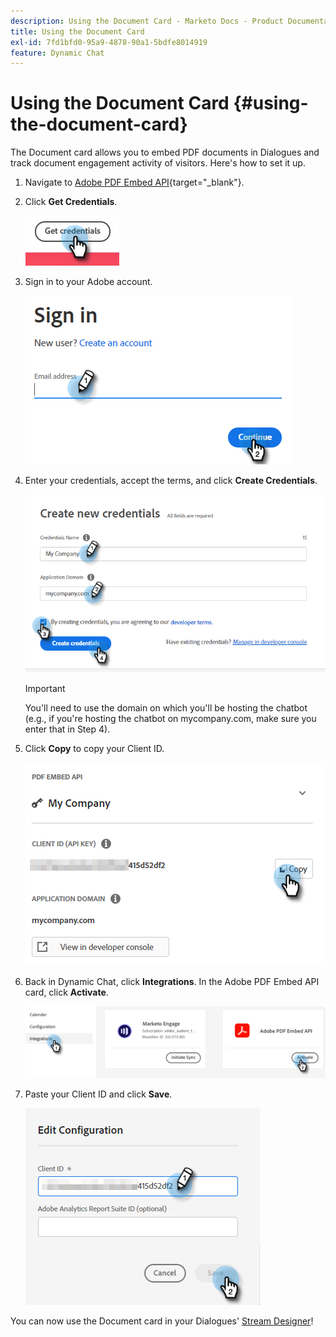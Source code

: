 ```yaml
---
description: Using the Document Card - Marketo Docs - Product Documentation
title: Using the Document Card
exl-id: 7fd1bfd0-95a9-4878-90a1-5bdfe8014919
feature: Dynamic Chat
---
```

# Using the Document Card {#using-the-document-card}

The Document card allows you to embed PDF documents in Dialogues and track document engagement activity of visitors. Here's how to set it up.

1. Navigate to [Adobe PDF Embed API](https://udp.adobe.io/document-services/apis/pdf-embed/){target="_blank"}.

1. Click **Get Credentials**.

   ![](assets/using-the-document-card-1.png)

1. Sign in to your Adobe account.

   ![](assets/using-the-document-card-2.png)

1. Enter your credentials, accept the terms, and click **Create Credentials**.

   ![](assets/using-the-document-card-3.png)

   >[!IMPORTANT]
   >
   >You'll need to use the domain on which you'll be hosting the chatbot (e.g., if you're hosting the chatbot on mycompany.com, make sure you enter that in Step 4).

1. Click **Copy** to copy your Client ID.

   ![](assets/using-the-document-card-4.png)

1. Back in Dynamic Chat, click **Integrations**. In the Adobe PDF Embed API card, click **Activate**.

   ![](assets/using-the-document-card-5.png)

1. Paste your Client ID and click **Save**.

   ![](assets/using-the-document-card-6.png)

You can now use the Document card in your Dialogues' [Stream Designer](/help/marketo/product-docs/demand-generation/dynamic-chat/dialogues/stream-designer.md)!
